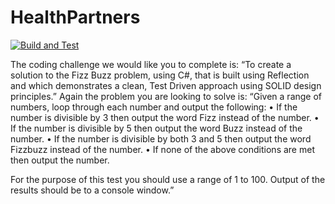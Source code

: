 # HealthPartners

[![Build and Test](https://github.com/hgmaxwell/HealthPartners/actions/workflows/dotnet.yml/badge.svg?branch=main)](https://github.com/hgmaxwell/HealthPartners/actions/workflows/dotnet.yml)

The coding challenge we would like you to complete is: 
“To create a solution to the Fizz Buzz problem, using C#, that is built using Reflection and which demonstrates a clean, Test Driven approach using SOLID design principles.”
Again the problem you are looking to solve is:
“Given a range of numbers, loop through each number and output the following:
•	If the number is divisible by 3 then output the word Fizz instead of the number.
•	If the number is divisible by 5 then output the word Buzz instead of the number.
•	If the number is divisible by both 3 and 5 then output the word Fizzbuzz instead of the number.
•	If none of the above conditions are met then output the number.

For the purpose of this test you should use a range of 1 to 100. Output of the results should be to a console window.”
